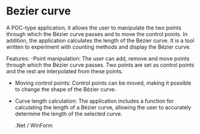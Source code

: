 # Bezier curve

A POC-type application, it allows the user to manipulate the two points through which the Bézier curve passes and to move the control points. In addition, the application calculates the length of the Bézier curve. It is a tool written to experiment with counting methods and display the Bézier curve.

Features:
-Point manipulation: The user can add, remove and move points through which the Bézier curve passes. Two points are set as control points and the rest are interpolated from these points.

- Moving control points: Control points can be moved, making it possible to change the shape of the Bézier curve.

- Curve length calculation: The application includes a function for calculating the length of a Bézier curve, allowing the user to accurately determine the length of the selected curve.

  .Net / WinForm
